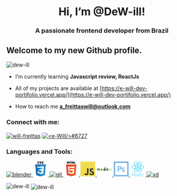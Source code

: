 <h1 align="center">  Hi, I’m @DeW-ill!
  
<h3 align="center">A passionate frontend developer from Brazil</h3>
  
##  Welcome to my new Github profile.




<p align="left"> <img src="https://komarev.com/ghpvc/?username=dew-ill&label=views&color=0e75b6&style=flat" alt="dew-ill" /> </p>

-  I’m currently learning **Javascript review, ReactJs**

- All of my projects are available at [https://e-will-dev-portifolio.vercel.app/](https://e-will-dev-portifolio.vercel.app/)

-  How to reach me **a_freittaswill@outlook.com**

<h3 align="left">Connect with me:</h3>
<p align="left">
<a href="https://linkedin.com/in/will-freittas" target="blank"><img align="center" src="https://raw.githubusercontent.com/rahuldkjain/github-profile-readme-generator/master/src/images/icons/Social/linked-in-alt.svg" alt="will-freittas" height="30" width="40" /></a>
<a href="https://discord.gg/<e-Will/>#8727" target="blank"><img align="center" src="https://raw.githubusercontent.com/rahuldkjain/github-profile-readme-generator/master/src/images/icons/Social/discord.svg" alt="<e-Will/>#8727" height="30" width="40" /></a>
</p>

<h3 align="left">Languages and Tools:</h3>
<p align="left"> <a href="https://www.blender.org/" target="_blank" rel="noreferrer"> <img src="https://download.blender.org/branding/community/blender_community_badge_white.svg" alt="blender" width="40" height="40"/> </a> <a href="https://www.w3schools.com/css/" target="_blank" rel="noreferrer"> <img src="https://raw.githubusercontent.com/devicons/devicon/master/icons/css3/css3-original-wordmark.svg" alt="css3" width="40" height="40"/> </a> <a href="https://git-scm.com/" target="_blank" rel="noreferrer"> <img src="https://www.vectorlogo.zone/logos/git-scm/git-scm-icon.svg" alt="git" width="40" height="40"/> </a> <a href="https://www.w3.org/html/" target="_blank" rel="noreferrer"> <img src="https://raw.githubusercontent.com/devicons/devicon/master/icons/html5/html5-original-wordmark.svg" alt="html5" width="40" height="40"/> </a> <a href="https://developer.mozilla.org/en-US/docs/Web/JavaScript" target="_blank" rel="noreferrer"> <img src="https://raw.githubusercontent.com/devicons/devicon/master/icons/javascript/javascript-original.svg" alt="javascript" width="40" height="40"/> </a> <a href="https://nodejs.org" target="_blank" rel="noreferrer"> <img src="https://raw.githubusercontent.com/devicons/devicon/master/icons/nodejs/nodejs-original-wordmark.svg" alt="nodejs" width="40" height="40"/> </a> <a href="https://www.photoshop.com/en" target="_blank" rel="noreferrer"> <img src="https://raw.githubusercontent.com/devicons/devicon/master/icons/photoshop/photoshop-line.svg" alt="photoshop" width="40" height="40"/> </a> <a href="https://reactjs.org/" target="_blank" rel="noreferrer"> <img src="https://raw.githubusercontent.com/devicons/devicon/master/icons/react/react-original-wordmark.svg" alt="react" width="40" height="40"/> </a> <a href="https://www.adobe.com/products/xd.html" target="_blank" rel="noreferrer"> <img src="https://cdn.worldvectorlogo.com/logos/adobe-xd.svg" alt="xd" width="40" height="40"/> </a> </p>

<p><img align="left" src="https://github-readme-stats.vercel.app/api/top-langs?username=dew-ill&show_icons=true&locale=en&layout=compact" alt="dew-ill" /></p>

<p>&nbsp;<img align="center" src="https://github-readme-stats.vercel.app/api?username=dew-ill&show_icons=true&locale=en" alt="dew-ill" /></p>



<!---
I created this new profile for the purpose of organizing my repositories, and therefore the old one will soon be deleted.
--->
